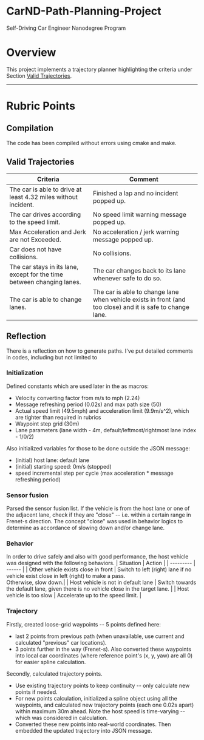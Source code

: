 # CarND-Path-Planning-Project
Self-Driving Car Engineer Nanodegree Program
   
# Overview

This project implements a trajectory planner highlighting the criteria under Section [Valid Trajectories](#valid-trajectories).

---

# Rubric Points

## Compilation
The code has been compiled without errors using cmake and make.

## Valid Trajectories
| Criteria | Comment |
| -------- | ------- |
| The car is able to drive at least 4.32 miles without incident. | Finished a lap and no incident popped up. |
| The car drives according to the speed limit. | No speed limit warning message popped up. |
| Max Acceleration and Jerk are not Exceeded. | No acceleration / jerk warning message popped up.|
| Car does not have collisions. | No collisions. |
| The car stays in its lane, except for the time between changing lanes. | The car changes back to its lane whenever safe to do so. |
| The car is able to change lanes. | The car is able to change lane when vehicle exists in front (and too close) and it is safe to change lane. |

## Reflection
There is a reflection on how to generate paths. I've put detailed comments in codes, including but not limited to

### Initialization

Defined constants which are used later in the as macros:
- Velocity converting factor from m/s to mph (2.24)
- Message refreshing period (0.02s) and max path size (50)
- Actual speed limit (49.5mph) and acceleration limit (9.9m/s^2), which are tighter than required in rubrics
- Waypoint step grid (30m)
- Lane parameters (lane width - 4m, default/leftmost/rightmost lane index - 1/0/2)

Also initialized variables for those to be done outside the JSON message:
- (initial) host lane: default lane
- (initial) starting speed: 0m/s (stopped)
- speed incremental step per cycle (max acceleration * message refreshing period)

### Sensor fusion

Parsed the sensor fusion list. If the vehicle is from the host lane or one of the adjacent lane, check if they are "close" -- i.e. within a certain range in Frenet-s direction. The concept "close" was used in behavior logics to determine as accordance of slowing down and/or change lane.

### Behavior

In order to drive safely and also with good performance, the host vehicle was designed with the following behaviors.
| Situation | Action |
| --------- | ------ |
| Other vehicle exists close in front | Switch to left (right) lane if no vehicle exist close in left (right) to make a pass.<br />Otherwise, slow down.|
| Host vehicle is not in default lane | Switch towards the default lane, given there is no vehicle close in the target lane. |
| Host vehicle is too slow | Accelerate up to the speed limit. |

### Trajectory

Firstly, created loose-grid waypoints -- 5 points defined here:
- last 2 points from previous path (when unavailable, use current and calculated "previous" car locations).
- 3 points further in the way (Frenet-s).
Also converted these waypoints into local car coordinates (where reference point's (x, y, yaw) are all 0) for easier spline calculation.

Secondly, calculated trajectory points.
- Use existing trajectory points to keep continuity -- only calculate new points if needed.
- For new points calculation, initialized a spline object using all the waypoints, and calculated new trajectory points (each one 0.02s apart) within maximum 30m ahead. Note the host speed is time-varying -- which was considered in calculation.
- Converted these new points into real-world coordinates.
Then embedded the updated trajectory into JSON message.
